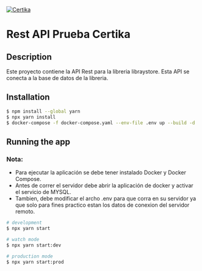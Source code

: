 <div style="display: flex; justify-content: space-between; align-items: center" >
    <a href="https://nestjs.com/" target="blank">
        <img src="https://certika.co/wp-content/uploads/2022/02/blindamos-tu-certificado-diploma-o-insignia-digital-con-la-tecnologia-blockchain-1.png" alt="Certika">
    </a>

</div>

# Rest API Prueba Certika
## Description

Este proyecto contiene la API Rest para la libreria libraystore. Esta API se conecta a la base de datos de la libreria.
## Installation

```bash
$ npm install --global yarn
$ npx yarn install
$ docker-compose -f docker-compose.yaml --env-file .env up --build -d
```


## Running the app
### Nota:
* Para ejecutar la aplicación se debe tener instalado Docker y Docker Compose.
* Antes de correr el servidor debe abrir la aplicación de docker y activar el servicio de MYSQL.
* Tambien, debe modificar el archo .env para que corra en su servidor ya que solo para fines practico estan los datos de conexion del servidor remoto.
```bash
# development
$ npx yarn start

# watch mode
$ npx yarn start:dev

# production mode
$ npx yarn start:prod
```
